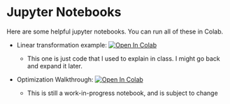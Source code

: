 # Jupyter Notebooks

Here are some helpful jupyter notebooks. You can run all of these in Colab. 

* Linear transformation example: [![Open In Colab](https://colab.research.google.com/assets/colab-badge.svg)](https://colab.research.google.com/github/diego898/ds5440-fall-2020/blob/master/nbs/Linear-Transformations-Walkthrough.ipynb)
	* This one is just code that I used to explain in class. I might go back and expand it later.

* Optimization Walkthrough: [![Open In Colab](https://colab.research.google.com/assets/colab-badge.svg)](https://colab.research.google.com/github/diego898/ds5440-fall-2020/blob/master/nbs/Optimization-Walkthrough.ipynb)
	* This is still a work-in-progress notebook, and is subject to change